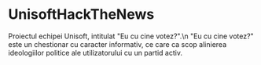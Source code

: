 # UnisoftHackTheNews
Proiectul echipei Unisoft, intitulat "Eu cu cine votez?".\n
"Eu cu cine votez?" este un chestionar cu caracter informativ, ce care ca scop alinierea ideologiilor politice ale utilizatorului cu un partid activ.
